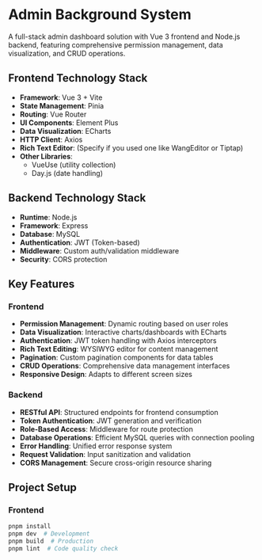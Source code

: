 # Admin Background System

A full-stack admin dashboard solution with Vue 3 frontend and Node.js backend, featuring comprehensive permission management, data visualization, and CRUD operations.

## Frontend Technology Stack

- **Framework**: Vue 3 + Vite
- **State Management**: Pinia
- **Routing**: Vue Router
- **UI Components**: Element Plus
- **Data Visualization**: ECharts
- **HTTP Client**: Axios
- **Rich Text Editor**: (Specify if you used one like WangEditor or Tiptap)
- **Other Libraries**: 
  - VueUse (utility collection)
  - Day.js (date handling)

## Backend Technology Stack

- **Runtime**: Node.js
- **Framework**: Express
- **Database**: MySQL
- **Authentication**: JWT (Token-based)
- **Middleware**: Custom auth/validation middleware
- **Security**: CORS protection

## Key Features

### Frontend
- **Permission Management**: Dynamic routing based on user roles
- **Data Visualization**: Interactive charts/dashboards with ECharts
- **Authentication**: JWT token handling with Axios interceptors
- **Rich Text Editing**: WYSIWYG editor for content management
- **Pagination**: Custom pagination components for data tables
- **CRUD Operations**: Comprehensive data management interfaces
- **Responsive Design**: Adapts to different screen sizes

### Backend
- **RESTful API**: Structured endpoints for frontend consumption
- **Token Authentication**: JWT generation and verification
- **Role-Based Access**: Middleware for route protection
- **Database Operations**: Efficient MySQL queries with connection pooling
- **Error Handling**: Unified error response system
- **Request Validation**: Input sanitization and validation
- **CORS Management**: Secure cross-origin resource sharing

## Project Setup

### Frontend
```sh
pnpm install
pnpm dev  # Development
pnpm build  # Production
pnpm lint  # Code quality check
